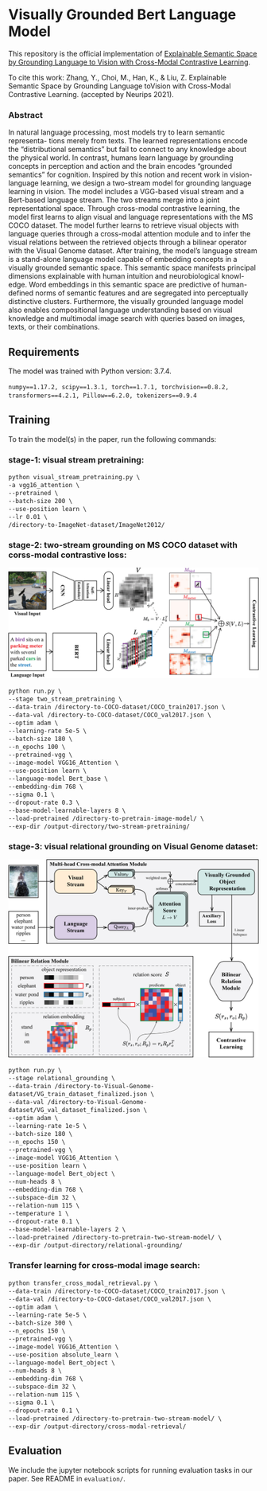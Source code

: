 # Visually Grounded Bert Language Model

This repository is the official implementation of [Explainable Semantic Space by Grounding Language to Vision with Cross-Modal Contrastive Learning](https://openreview.net/forum?id=ljOg2HIBDGH).

To cite this work:
Zhang, Y., Choi, M., Han, K., & Liu, Z. Explainable Semantic Space by Grounding Language toVision with Cross-Modal Contrastive Learning. (accepted by Neurips 2021).

### Abstract
In natural language processing, most models try to learn semantic representa- tions merely from texts. The learned representations encode the “distributional semantics” but fail to connect to any knowledge about the physical world. In contrast, humans learn language by grounding concepts in perception and action and the brain encodes “grounded semantics” for cognition. Inspired by this notion and recent work in vision-language learning, we design a two-stream model for grounding language learning in vision. The model includes a VGG-based visual stream and a Bert-based language stream. The two streams merge into a joint representational space. Through cross-modal contrastive learning, the model first learns to align visual and language representations with the MS COCO dataset. The model further learns to retrieve visual objects with language queries through a cross-modal attention module and to infer the visual relations between the retrieved objects through a bilinear operator with the Visual Genome dataset. After training, the model’s language stream is a stand-alone language model capable of embedding concepts in a visually grounded semantic space. This semantic space manifests principal dimensions explainable with human intuition and neurobiological knowl- edge. Word embeddings in this semantic space are predictive of human-defined norms of semantic features and are segregated into perceptually distinctive clusters. Furthermore, the visually grounded language model also enables compositional language understanding based on visual knowledge and multimodal image search with queries based on images, texts, or their combinations.

## Requirements

The model was trained with Python version: 3.7.4.

`numpy==1.17.2, scipy==1.3.1, torch==1.7.1, torchvision==0.8.2, transformers==4.2.1, Pillow==6.2.0, tokenizers==0.9.4`

## Training

To train the model(s) in the paper, run the following commands:

### stage-1: visual stream pretraining:
```
python visual_stream_pretraining.py \
-a vgg16_attention \
--pretrained \
--batch-size 200 \
--use-position learn \
--lr 0.01 \
/directory-to-ImageNet-dataset/ImageNet2012/
```

### stage-2: two-stream grounding on MS COCO dataset with corss-modal contrastive loss:

<img src="figures/model_structure_horizontal.jpg" width="600">

```
python run.py \
--stage two_stream_pretraining \
--data-train /directory-to-COCO-dataset/COCO_train2017.json \
--data-val /directory-to-COCO-dataset/COCO_val2017.json \
--optim adam \
--learning-rate 5e-5 \
--batch-size 180 \
--n_epochs 100 \
--pretrained-vgg \
--image-model VGG16_Attention \
--use-position learn \
--language-model Bert_base \
--embedding-dim 768 \
--sigma 0.1 \
--dropout-rate 0.3 \
--base-model-learnable-layers 8 \
--load-pretrained /directory-to-pretrain-image-model/ \
--exp-dir /output-directory/two-stream-pretraining/
```

### stage-3: visual relational grounding on Visual Genome dataset:

<img src="figures/finetune_structure.jpg" width="600">

```
python run.py \
--stage relational_grounding \
--data-train /directory-to-Visual-Genome-dataset/VG_train_dataset_finalized.json \
--data-val /directory-to-Visual-Genome-dataset/VG_val_dataset_finalized.json \
--optim adam \
--learning-rate 1e-5 \
--batch-size 180 \
--n_epochs 150 \
--pretrained-vgg \
--image-model VGG16_Attention \
--use-position learn \
--language-model Bert_object \
--num-heads 8 \
--embedding-dim 768 \
--subspace-dim 32 \
--relation-num 115 \
--temperature 1 \
--dropout-rate 0.1 \
--base-model-learnable-layers 2 \
--load-pretrained /directory-to-pretrain-two-stream-model/ \
--exp-dir /output-directory/relational-grounding/
```
### Transfer learning for cross-modal image search:
```
python transfer_cross_modal_retrieval.py \
--data-train /directory-to-COCO-dataset/COCO_train2017.json \
--data-val /directory-to-COCO-dataset/COCO_val2017.json \
--optim adam \
--learning-rate 5e-5 \
--batch-size 300 \
--n_epochs 150 \
--pretrained-vgg \
--image-model VGG16_Attention \
--use-position absolute_learn \
--language-model Bert_object \
--num-heads 8 \
--embedding-dim 768 \
--subspace-dim 32 \
--relation-num 115 \
--sigma 0.1 \
--dropout-rate 0.1 \
--load-pretrained /directory-to-pretrain-two-stream-model/ \
--exp-dir /output-directory/cross-modal-retrieval/
```

## Evaluation
We include the jupyter notebook scripts for running evaluation tasks in our paper. See README in `evaluation/`.
